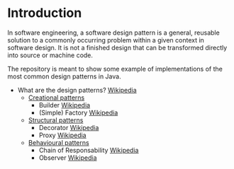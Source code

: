 # Introduction
In software engineering, a software design pattern is a general, reusable solution to a commonly occurring problem within a given context in software design. It is not a finished design that can be transformed directly into source or machine code.

The repository is meant to show some example of implementations of the most common design patterns in Java.

* What are the design patterns? [Wikipedia](https://en.wikipedia.org/wiki/Software_design_pattern)
    - [Creational patterns](https://github.com/denismullaraj/design-pizza-patterns-java/tree/master/src/creational)
        - Builder [Wikipedia](https://en.wikipedia.org/wiki/Builder_pattern)
        - (Simple) Factory [Wikipedia](https://en.wikipedia.org/wiki/Factory_(object-oriented_programming))
    - [Structural patterns](https://github.com/denismullaraj/design-pizza-patterns-java/tree/master/src/structural)
        - Decorator [Wikipedia](https://en.wikipedia.org/wiki/Decorator_pattern)
        - Proxy [Wikipedia](https://en.wikipedia.org/wiki/Proxy_pattern)
    - [Behavioural patterns](https://github.com/denismullaraj/design-pizza-patterns-java/tree/master/src/behavioural)
        - Chain of Responsability [Wikipedia](https://en.wikipedia.org/wiki/Chain-of-responsibility_pattern)
        - Observer [Wikipedia](https://en.wikipedia.org/wiki/Observer_pattern)
